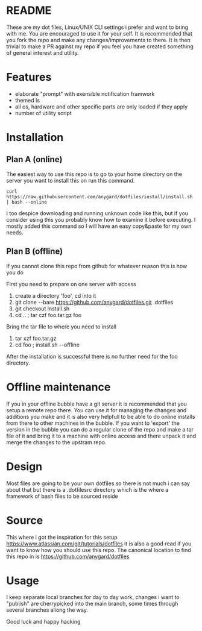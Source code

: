 # README

These are my dot files, Linux/UNIX CLI settings i prefer and want to bring with me. You are encouraged to use it for your self. It is recommended that you fork the repo and make any changes/improvements to there. It is then trivial to make a PR against my repo if you feel you have created something of general interest and utility.


# Features

* elaborate "prompt" with exensible notification framwork
* themed ls
* all os, hardware and other specific parts are only loaded if they apply
* number of utility script


# Installation

## Plan A (online)

The easiest way to use this repo is to go to your home directory on the server you want to install this on run this command.

	curl https://raw.githubusercontent.com/anygard/dotfiles/install/install.sh | bash --online

I too despice downloading and running unknown code like this, but if you consider using this you probably know how to examine it before executing. I mostly added this command so I will have an easy copy&paste for my own needs. 


## Plan B (offline) 

If you cannot clone this repo from github for whatever reason this is how you do

First you need to prepare on one server with access

1. create a directory 'foo', cd into it 
2. git clone --bare https://github.com/anygard/dotfiles.git .dotfiles
2. git checkout install.sh
4. cd .. ; tar czf foo.tar.gz foo

Bring the tar file to where you need to install 

1. tar xzf foo.tar.gz
1. cd foo ; install.sh --offline

After the installation is successful there is no further need for the foo directory.


# Offline maintenance

If you in your offline bubble have a git server it is recommended that you setup a remote repo there. You can use it for managing the changes and additions you make and it is also very helpfull to be able to do online installs from there to other machines in the bubble. If you want to 'export' the version in the bubble you can do a regular clone of the repo and make a tar file of it and bring it to a machine with online access and there unpack it and merge the changes to the upstram repo.
 

# Design

Most files are going to be your own dotfiles so there is not much i can say about that but there is a .dotfilesrc directory which is the where a framework of bash files to be sourced reside


# Source

This where i got the inspiration for this setup https://www.atlassian.com/git/tutorials/dotfiles it is also a good read if you want to know how you should use this repo. 
The canonical location to find this repo in is https://github.com/anygard/dotfiles

# Usage

I keep separate local branches for day to day work, changes i want to "publish" are cherrypicked into the main branch, some times through several branches aliong the way. 

Good luck and happy hacking
